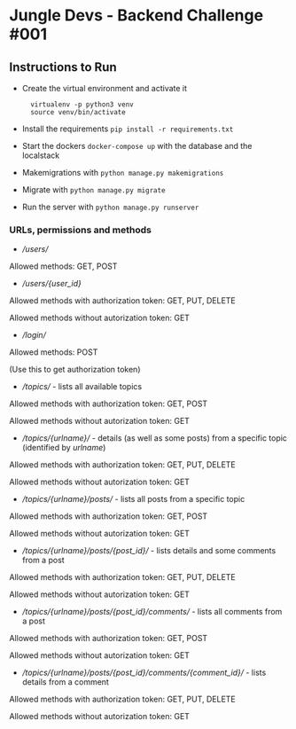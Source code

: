 # Jungle Devs - Backend Challenge #001



## Instructions to Run

- Create the virtual environment and activate it

        virtualenv -p python3 venv
        source venv/bin/activate
- Install the requirements `pip install -r requirements.txt`
- Start the dockers `docker-compose up` with the database and the localstack
- Makemigrations with `python manage.py makemigrations`
- Migrate with `python manage.py migrate`
- Run the server with `python manage.py runserver`




    
### URLs, permissions and methods 

* */users/*


 Allowed methods: GET, POST


* */users/{user_id}*


 Allowed methods with authorization token: GET, PUT, DELETE
 
 Allowed methods without autorization token: GET



* */login/*


 Allowed methods: POST
 
 (Use this to get authorization token)


* */topics/* - lists all available topics


 Allowed methods with authorization token: GET, POST
 
 Allowed methods without autorization token: GET


* */topics/{urlname}/* - details (as well as some posts) from a specific topic (identified by *urlname*)


 Allowed methods with authorization token: GET, PUT, DELETE
 
 Allowed methods without autorization token: GET


* */topics/{urlname}/posts/* - lists all posts from a specific topic


 Allowed methods with authorization token: GET, POST
 
 Allowed methods without autorization token: GET


* */topics/{urlname}/posts/{post_id}/* - lists details and some comments from a post


 Allowed methods with authorization token: GET, PUT, DELETE
 
 Allowed methods without autorization token: GET


* */topics/{urlname}/posts/{post_id}/comments/* - lists all comments from a post


 Allowed methods with authorization token: GET, POST
 
 Allowed methods without autorization token: GET


* */topics/{urlname}/posts/{post_id}/comments/{comment_id}/* - lists details from a comment


 Allowed methods with authorization token: GET, PUT, DELETE
 
 Allowed methods without autorization token: GET




